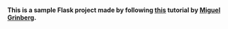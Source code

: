 <h4>
  This is a sample Flask project made by following <a href="https://blog.miguelgrinberg.com/post/the-flask-mega-tutorial-part-i-hello-world">this</a> tutorial by <a href="https://blog.miguelgrinberg.com/index">Miguel Grinberg</a>.
</h4>
